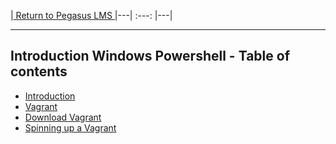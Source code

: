 |<a href="https://github.com/ccoovrey/pegasus_lms/blob/master/README.md" rel="Return to Course Introduction"> Return to Pegasus LMS </a>
|---|  :---:  |---|

---

## Introduction Windows Powershell - Table of contents

* [Introduction](README.md)
* [Vagrant](01_Introduction.md)
* [Download Vagrant](02_download_vagrant.md)
* [Spinning up a Vagrant](03_spinning_up_vagrant.md)
  
